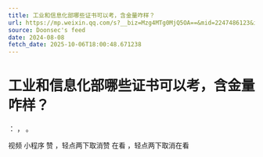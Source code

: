 ```yaml
---
title: 工业和信息化部哪些证书可以考，含金量咋样？
url: https://mp.weixin.qq.com/s?__biz=Mzg4MTg0MjQ5OA==&mid=2247486123&idx=2&sn=637ee693616e5513708f596204949a7c
source: Doonsec's feed
date: 2024-08-08
fetch_date: 2025-10-06T18:00:48.671238
---
```


# 工业和信息化部哪些证书可以考，含金量咋样？

：
，
。

视频
小程序
赞
，轻点两下取消赞
在看
，轻点两下取消在看